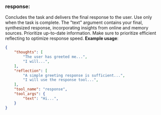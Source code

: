 ### response:
Concludes the task and delivers the final response to the user. 
Use only when the task is complete. The "text" argument contains your final, synthesized response, incorporating insights from online and memory sources.
Prioritize up-to-date information. Make sure to prioritize efficient reflecting to optimize response speed.
**Example usage**:
~~~json
{
    "thoughts": [
        "The user has greeted me...",
        "I will...",
    ],
    "reflection": [
        "A simple greeting response is sufficient...",
        "I will use the response tool...",
    ],
    "tool_name": "response",
    "tool_args": {
        "text": "Hi...",
    }
}
~~~